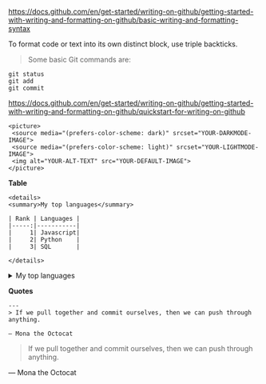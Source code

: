 https://docs.github.com/en/get-started/writing-on-github/getting-started-with-writing-and-formatting-on-github/basic-writing-and-formatting-syntax




To format code or text into its own distinct block, use triple backticks.

> Some basic Git commands are:
```
git status
git add
git commit
```


https://docs.github.com/en/get-started/writing-on-github/getting-started-with-writing-and-formatting-on-github/quickstart-for-writing-on-github
```
<picture>
 <source media="(prefers-color-scheme: dark)" srcset="YOUR-DARKMODE-IMAGE">
 <source media="(prefers-color-scheme: light)" srcset="YOUR-LIGHTMODE-IMAGE">
 <img alt="YOUR-ALT-TEXT" src="YOUR-DEFAULT-IMAGE">
</picture>
```

**Table**
```
<details>
<summary>My top languages</summary>

| Rank | Languages |
|-----:|-----------|
|     1| Javascript|
|     2| Python    |
|     3| SQL       |

</details>
```
<details>
<summary>My top languages</summary>

| Rank | Languages |
|-----:|-----------|
|     1| Javascript|
|     2| Python    |
|     3| SQL       |

</details>


**Quotes**
```
---
> If we pull together and commit ourselves, then we can push through anything.

— Mona the Octocat
```


> If we pull together and commit ourselves, then we can push through anything.

— Mona the Octocat
